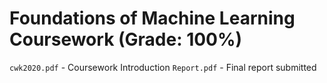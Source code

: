 # Foundations of Machine Learning Coursework (Grade: 100%)

`cwk2020.pdf` - Coursework Introduction
`Report.pdf` - Final report submitted
